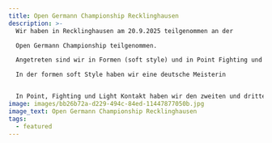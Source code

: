 ```yaml
---
title: Open Germann Championship Recklinghausen
description: >-
  Wir haben in Recklinghausen am 20.9.2025 teilgenommen an der

  Open Germann Championship teilgenommen.

  Angetreten sind wir in Formen (soft style) und in Point Fighting und Lightcontact.

  In der formen soft Style haben wir eine deutsche Meisterin


  In Point, Fighting und Light Kontakt haben wir den zweiten und dritten Platz belegt
image: images/bb26b72a-d229-494c-84ed-11447877050b.jpg
image_text: Open Germann Championship Recklinghausen
tags:
  - featured
---
```

